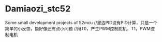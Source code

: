 # Damiaozi_stc52
Some small development projects of 52mcu
//里边PID没有PID计算，只是一个简单的小反馈，额好像还有点小问题
//用T0，产生PWM控制舵机，T1，PWM控制电机
